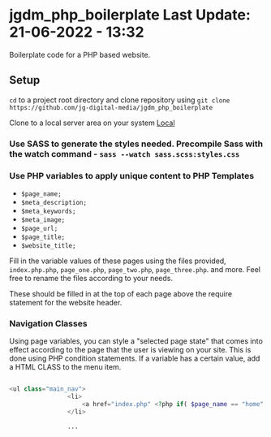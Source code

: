 # jgdm_php_boilerplate **Last Update:** 21-06-2022 - 13:32

Boilerplate code for a PHP based website. 

## Setup

```cd``` to a project root directory and clone repository using ```git clone https://github.com/jg-digital-media/jgdm_php_boilerplate```

Clone to a local server area on your system  [Local](http://localhost/jgdm_php_boilerplate)

### Use SASS to generate the styles needed. Precompile Sass with the watch command - ```sass --watch sass.scss:styles.css```


### Use PHP variables to apply unique content to PHP Templates
  + `$page_name;`
  + `$meta_description;`
  + `$meta_keywords;`
  + `$meta_image;`
  + `$page_url;`
  + `$page_title;`
  + `$website_title;`


Fill in the variable values of these pages using the files provided, `index.php.php`, `page_one.php`, `page_two.php`, `page_three.php`. and more. Feel free to rename the files according to your needs.

These should be filled in at the top of each page above the require statement for the website header.


### Navigation Classes

Using page variables, you can style a "selected page state" that comes into effect according to the page that the user is viewing on your site.  This is done using PHP condition statements.  If a variable has a certain value, add a HTML CLASS to the menu item.

```php

<ul class="main_nav">
                <li>
                    <a href="index.php" <?php if( $page_name == "home" ) {echo "class=\"selected\"" ;}  ?>>Home</a>
                </li>

                ...

```

